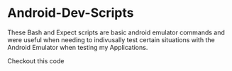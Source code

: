Android-Dev-Scripts
===================

These Bash and Expect scripts are basic android emulator commands and were useful when needing to indivusally test certain situations with the Android Emulator when testing my Applications.

Checkout this code
```

```
